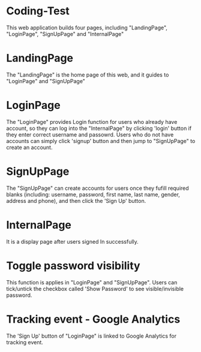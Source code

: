 # Coding-Test

This web application builds four pages, including "LandingPage", "LoginPage", "SignUpPage" and "InternalPage"

# LandingPage

The "LandingPage" is the home page of this web, and it guides to "LoginPage" and "SignUpPage"

# LoginPage

The "LoginPage" provides Login function for users who already have account, so they can log into the "InternalPage" by clicking 'login' button if they enter correct username and passowrd.
Users who do not have accounts can simply click 'signup' button and then jump to "SignUpPage" to create an account.

# SignUpPage

The "SignUpPage" can create accounts for users once they fufill required blanks (including: username, password, first name, last name, gender, address and phone), and then click the 'Sign Up' button.

# InternalPage

It is a display page after users signed In successfully.

# Toggle password visibility

This function is applies in "LoginPage" and "SignUpPage". Users can tick/untick the checkbox called 'Show Password' to see visible/invisible password.

# Tracking event - Google Analytics

The 'Sign Up' button of "LoginPage" is linked to Google Analytics for tracking event.
